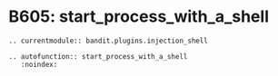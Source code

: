 # B605: start_process_with_a_shell

```{eval-rst}
.. currentmodule:: bandit.plugins.injection_shell
```

```{eval-rst}
.. autofunction:: start_process_with_a_shell
   :noindex:
```
